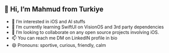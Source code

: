 👋 Hi, I’m Mahmud from Turkiye
-  
- 👀 I’m interested in iOS and AI stuffs
- 🌱 I’m currently learning SwiftUI on VisionOS and 3rd party dependencies
- 💞️ I’m looking to collaborate on any open source projects involving iOS.
- 📫 You can reach me DM on LinkedIN profile in bio
- 😄 Pronouns: sportive, curious, friendly, calm


<!---
Mhmdckrk/Mhmdckrk is a ✨ special ✨ repository because its `README.md` (this file) appears on your GitHub profile.
You can click the Preview link to take a look at your changes.
--->
